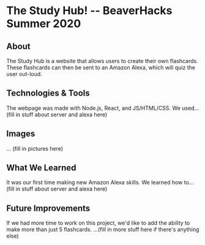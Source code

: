 <h1>The Study Hub! -- BeaverHacks Summer 2020</h1>

<h2>About</h2>
  The Study Hub is a website that allows users to create their own flashcards. These flashcards can then be sent to an Amazon Alexa, which   will quiz the user out-loud. 

<h2>Technologies & Tools</h2>
  The webpage was made with Node.js, React, and JS/HTML/CSS. We used... (fill in stuff about server and alexa here)
  
<h2>Images</h2>
  ... (fill in pictures here)

<h2>What We Learned</h2>
  It was our first time making new Amazon Alexa skills. We learned how to... (fill in stuff about server and alexa here)
  
<h2>Future Improvements</h2>
  If we had more time to work on this project, we'd like to add the ability to make more than just 5 flashcards. ...(fill in more stuff 
  here if there's anything else)
